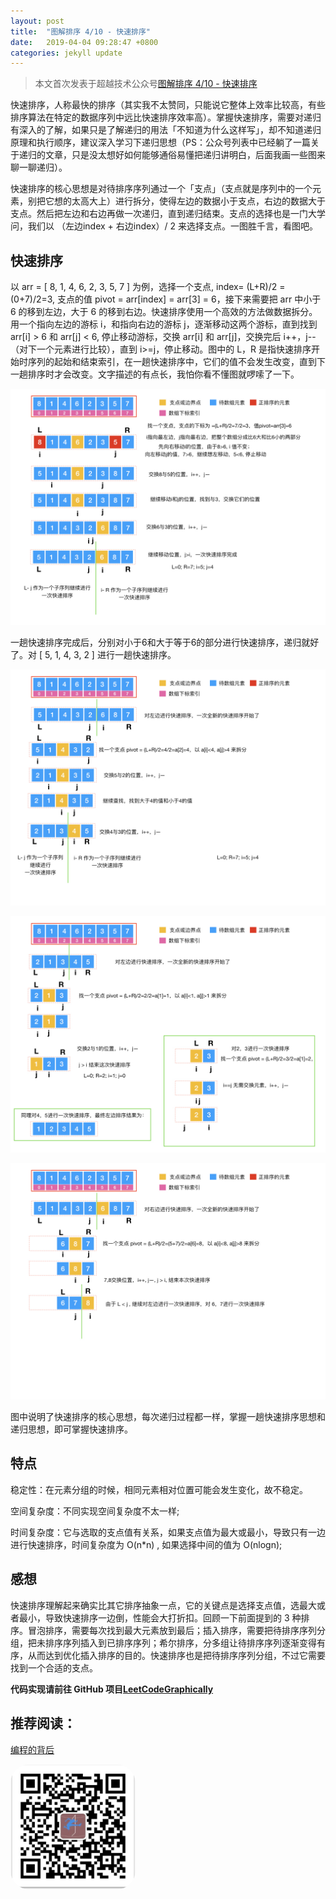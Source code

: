 ```yaml
---
layout: post
title:  "图解排序 4/10 - 快速排序"
date:   2019-04-04 09:28:47 +0800
categories: jekyll update
---
```


> 本文首次发表于超越技术公众号[图解排序 4/10 - 快速排序](https://mp.weixin.qq.com/s?__biz=MzUzMTk3ODc0OA==&mid=2247483843&idx=1&sn=0d0e23585aacaa4a291c201a155f7617&chksm=fabb0150cdcc88464eacf4f6b60a0562171658cb4e0c6262b2fb9ecd02c194e58faae777ab0f&scene=21#wechat_redirect)



快速排序，人称最快的排序（其实我不太赞同，只能说它整体上效率比较高，有些排序算法在特定的数据序列中远比快速排序效率高）。掌握快速排序，需要对递归有深入的了解，如果只是了解递归的用法「不知道为什么这样写」，却不知道递归原理和执行顺序，建议深入学习下递归思想（PS：公众号列表中已经躺了一篇关于递归的文章，只是没太想好如何能够通俗易懂把递归讲明白，后面我画一些图来聊一聊递归）。

快速排序的核心思想是对待排序序列通过一个「支点」（支点就是序列中的一个元素，别把它想的太高大上）进行拆分，使得左边的数据小于支点，右边的数据大于支点。然后把左边和右边再做一次递归，直到递归结束。支点的选择也是一门大学问，我们以 （左边index + 右边index）/ 2 来选择支点。一图胜千言，看图吧。



## 快速排序

以 arr = [ 8, 1, 4, 6, 2, 3, 5, 7 ] 为例，选择一个支点, index=  (L+R)/2 = (0+7)/2=3, 支点的值 pivot = arr[index] = arr[3] = 6，接下来需要把 arr 中小于 6 的移到左边，大于 6 的移到右边。快速排序使用一个高效的方法做数据拆分。用一个指向左边的游标 i，和指向右边的游标 j，逐渐移动这两个游标，直到找到 arr[i] > 6 和 arr[j] < 6, 停止移动游标，交换 arr[i] 和 arr[j]，交换完后 i++，j--（对下一个元素进行比较），直到 i>=j，停止移动。图中的 L，R 是指快速排序开始时序列的起始和结束索引，在一趟快速排序中，它们的值不会发生改变，直到下一趟排序时才会改变。文字描述的有点长，我怕你看不懂图就啰嗦了一下。

![img](https://github.com/lefex/LeetCodeGraphically/blob/master/assets/images/4-quick/all.026.jpeg?raw=true)

一趟快速排序完成后，分别对小于6和大于等于6的部分进行快速排序，递归就好了。对 [ 5, 1, 4, 3, 2 ] 进行一趟快速排序。

![img](https://github.com/lefex/LeetCodeGraphically/blob/master/assets/images/4-quick/all.027.jpeg?raw=true)

![img](https://github.com/lefex/LeetCodeGraphically/blob/master/assets/images/4-quick/all.028.jpeg?raw=true)



![img](https://github.com/lefex/LeetCodeGraphically/blob/master/assets/images/4-quick/all.029.jpeg?raw=true)

图中说明了快速排序的核心思想，每次递归过程都一样，掌握一趟快速排序思想和递归思想，即可掌握快速排序。



## 特点

稳定性：在元素分组的时候，相同元素相对位置可能会发生变化，故不稳定。

空间复杂度：不同实现空间复杂度不太一样;

时间复杂度：它与选取的支点值有关系，如果支点值为最大或最小，导致只有一边进行快速排序，时间复杂度为 O(n*n) , 如果选择中间的值为 O(nlogn);



## 感想

快速排序理解起来确实比其它排序抽象一点，它的关键点是选择支点值，选最大或者最小，导致快速排序一边倒，性能会大打折扣。回顾一下前面提到的 3
种排序。冒泡排序，需要每次找到最大元素放到最后；插入排序，需要把待排序序列分组，把未排序序列插入到已排序序列；希尔排序，分多组让待排序序列逐渐变得有序，从而达到优化插入排序的目的。快速排序也是把待排序序列分组，不过它需要找到一个合适的支点。



**代码实现请前往 GitHub 项目[LeetCodeGraphically](https://github.com/lefex/LeetCodeGraphically)**



## 推荐阅读：

[编程的背后](http://mp.weixin.qq.com/s?__biz=MzUzMTk3ODc0OA==&mid=2247483806&idx=1&sn=b85f43e846e96433755c7dc6adc1d033&chksm=fabb010dcdcc881b242ad387e6da4ea4174b99f5423d7bed11cc07dcd2af92f3ac00ebfc4ee8&scene=21#wechat_redirect)



<img style="border-radius: 30px" src="https://github.com/lefex/LeetCodeGraphically/blob/master/images/cyjs_qr.png?raw=true" title="lefex" width="200"/>



